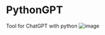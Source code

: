 # PythonGPT
Tool for ChatGPT with python
![image](https://user-images.githubusercontent.com/32601403/212420634-d2747107-bbd4-4e65-a98d-bed14404e8b2.png)
